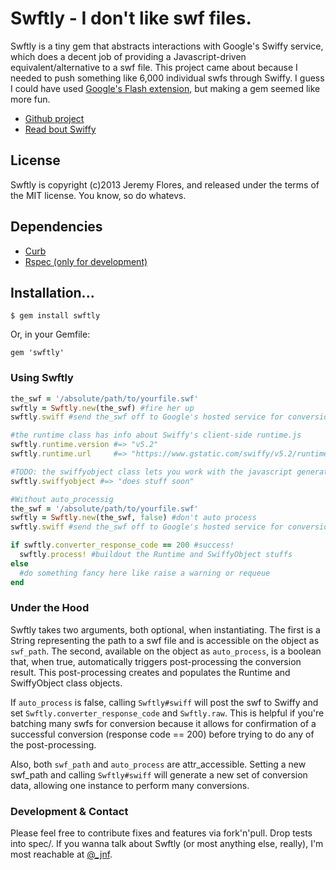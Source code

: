 # Swftly - I don't like swf files.

Swftly is a tiny gem that abstracts interactions with Google's Swiffy service, which does a decent job of providing a Javascript-driven equivalent/alternative to a swf file. This project came about because I needed to push something like 6,000 individual swfs through Swiffy. I guess I could have used [Google's Flash extension](https://www.google.com/doubleclick/studio/swiffy/extension.html), but making a gem seemed like more fun.

* [Github project](http://github.com/jnf/swftly)
* [Read bout Swiffy](https://www.google.com/doubleclick/studio/swiffy/)

## License

Swftly is copyright (c)2013 Jeremy Flores, and released under the terms of the 
MIT license. You know, so do whatevs. 

## Dependencies

* [Curb](https://rubygems.org/gems/curb)
* [Rspec (only for development)](http://rspec.info/)

## Installation...

    $ gem install swftly

Or, in your Gemfile:

    gem 'swftly'

### Using Swftly

```ruby
the_swf = '/absolute/path/to/yourfile.swf'
swftly = Swftly.new(the_swf) #fire her up
swftly.swiff #send the_swf off to Google's hosted service for conversion

#the runtime class has info about Swiffy's client-side runtime.js
swftly.runtime.version #=> "v5.2"
swftly.runtime.url     #=> "https://www.gstatic.com/swiffy/v5.2/runtime.js"

#TODO: the swiffyobject class lets you work with the javascript generated by Swiffy
swftly.swiffyobject #=> "does stuff soon"

#Without auto_processig
the_swf = '/absolute/path/to/yourfile.swf'
swftly = Swftly.new(the_swf, false) #don't auto process
swftly.swiff #send the_swf off to Google's hosted service for conversion

if swftly.converter_response_code == 200 #success!
  swftly.process! #buildout the Runtime and SwiffyObject stuffs
else
  #do something fancy here like raise a warning or requeue
end

```

### Under the Hood

Swftly takes two arguments, both optional, when instantiating. The first is a String representing the path to a swf file and is accessible on the object as `swf_path`. The second, available on the object as `auto_process`, is a boolean that, when true, automatically triggers post-processing the conversion result. This post-processing creates and populates the Runtime and SwiffyObject class objects.

If `auto_process` is false, calling `Swftly#swiff` will post the swf to Swiffy and set `Swftly.converter_response_code` and `Swftly.raw`. This is helpful if you're batching many swfs for conversion because it allows for confirmation of a successful conversion (response code == 200) before trying to do any of the post-processing.

Also, both `swf_path` and `auto_process` are attr_accessible. Setting a new swf_path and calling `Swftly#swiff` will generate a new set of conversion data, allowing one instance to perform many conversions.

### Development & Contact

Please feel free to contribute fixes and features via fork'n'pull. Drop tests into spec/. If you wanna talk about Swftly (or most anything else, really), I'm most reachable at [@_jnf](http://www.twitter.com/_jnf).